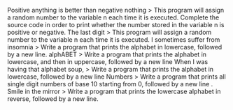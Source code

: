 Positive anything is better than negative nothing > This program will assign a random number to the variable n each time it is executed. Complete the source code in order to print whether the number stored in the variable n is positive or negative.
The last digit > This program will assign a random number to the variable n each time it is executed.
I sometimes suffer from insomnia > Write a program that prints the alphabet in lowercase, followed by a new line.
alphABET > Write a program that prints the alphabet in lowercase, and then in uppercase, followed by a new line
When I was having that alphabet soup, > Write a program that prints the alphabet in lowercase, followed by a new line 
 Numbers > Write a program that prints all single digit numbers of base 10 starting from 0, followed by a new line .
Smile in the mirror > Write a program that prints the lowercase alphabet in reverse, followed by a new line.
